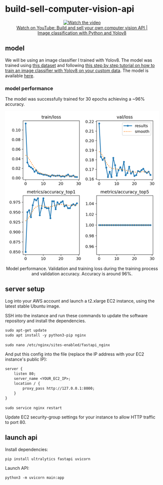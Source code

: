 # build-sell-computer-vision-api

<p align="center">
<a href="https://www.youtube.com/watch?v=Dc_FaAziNxI">
    <img width="600" src="https://utils-computervisiondeveloper.s3.amazonaws.com/thumbnails/with_play_button/build_sell_api.jpg" alt="Watch the video">
    </br>Watch on YouTube: Build and sell your own computer vision API | <br> Image classification with Python and Yolov8
</a>
</p>

## model

We will be using an image classifier I trained with Yolov8. The model was trained using [this dataset](https://www.kaggle.com/datasets/rhammell/ships-in-satellite-imagery) and following [this step by step tutorial on how to train an image classifier with Yolov8 on your custom data](https://youtu.be/ZeLg5rxLGLg). The model is available [here](https://drive.google.com/file/d/1n0Go3IvpESXUmyGidyx6RakFmTMjKjLJ/view?usp=sharing).

### model performance

The model was successfully trained for 30 epochs achieving a ~96% accuracy.

<p align="center">
    <img width="600" src="./results.png" alt="Model performance">
    </br> Model performance. Validation and training loss during the training process </br> and validation accuracy. Accuracy is around 96%.
</p>

## server setup

Log into your AWS account and launch a t2.xlarge EC2 instance, using the latest stable Ubuntu image.

SSH into the instance and run these commands to update the software repository and install the dependencies.

    sudo apt-get update
    sudo apt install -y python3-pip nginx

    sudo nano /etc/nginx/sites-enabled/fastapi_nginx

And put this config into the file (replace the IP address with your EC2 instance's public IP):

    server {
        listen 80;   
        server_name <YOUR_EC2_IP>;
        location / {        
            proxy_pass http://127.0.0.1:8000;    
        }
    }

    sudo service nginx restart
    
 Update EC2 security-group settings for your instance to allow HTTP traffic to port 80.

## launch api

Install dependencies:

    pip install ultralytics fastapi uvicorn

Launch API:

    python3 -m uvicorn main:app
